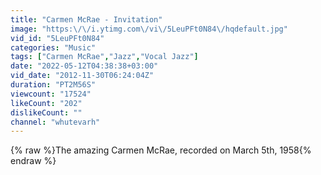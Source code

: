 ```yaml
---
title: "Carmen McRae - Invitation"
image: "https:\/\/i.ytimg.com\/vi\/5LeuPFt0N84\/hqdefault.jpg"
vid_id: "5LeuPFt0N84"
categories: "Music"
tags: ["Carmen McRae","Jazz","Vocal Jazz"]
date: "2022-05-12T04:38:38+03:00"
vid_date: "2012-11-30T06:24:04Z"
duration: "PT2M56S"
viewcount: "17524"
likeCount: "202"
dislikeCount: ""
channel: "whutevarh"
---
```

{% raw %}The amazing Carmen McRae, recorded on March 5th, 1958{% endraw %}
